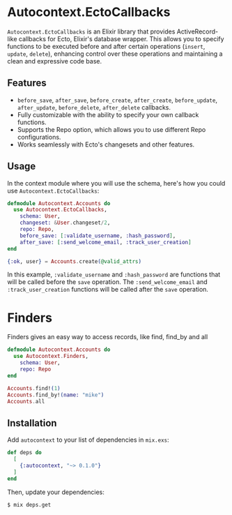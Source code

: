 # Autocontext.EctoCallbacks

`Autocontext.EctoCallbacks` is an Elixir library that provides ActiveRecord-like callbacks for Ecto, Elixir's database wrapper. This allows you to specify functions to be executed before and after certain operations (`insert`, `update`, `delete`), enhancing control over these operations and maintaining a clean and expressive code base.

## Features

- `before_save`, `after_save`, `before_create`, `after_create`, `before_update`, `after_update`, `before_delete`, `after_delete` callbacks.
- Fully customizable with the ability to specify your own callback functions.
- Supports the Repo option, which allows you to use different Repo configurations.
- Works seamlessly with Ecto's changesets and other features.

## Usage

In the context module where you will use the schema, here's how you could use `Autocontext.EctoCallbacks`:

```elixir
defmodule Autocontext.Accounts do
  use Autocontext.EctoCallbacks,
    schema: User,
    changeset: &User.changeset/2,
    repo: Repo,
    before_save: [:validate_username, :hash_password],
    after_save: [:send_welcome_email, :track_user_creation]
end
```

```elixir
{:ok, user} = Accounts.create(@valid_attrs)
```

In this example, `:validate_username` and `:hash_password` are functions that will be called before the `save` operation. The `:send_welcome_email` and `:track_user_creation` functions will be called after the `save` operation.


# Finders

Finders gives an easy way to access records, like find, find_by and all

```elixir
defmodule Autocontext.Accounts do
  use Autocontext.Finders,
    schema: User,
    repo: Repo
end
```

```elixir
Accounts.find!(1)
Accounts.find_by!(name: "mike")
Accounts.all
```

## Installation

Add `autocontext` to your list of dependencies in `mix.exs`:

```elixir
def deps do
  [
    {:autocontext, "~> 0.1.0"}
  ]
end
```

Then, update your dependencies:

```
$ mix deps.get
```